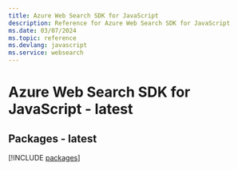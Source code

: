 ```yaml
---
title: Azure Web Search SDK for JavaScript
description: Reference for Azure Web Search SDK for JavaScript
ms.date: 03/07/2024
ms.topic: reference
ms.devlang: javascript
ms.service: websearch
---
```

# Azure Web Search SDK for JavaScript - latest
## Packages - latest
[!INCLUDE [packages](web-search-index.md)]